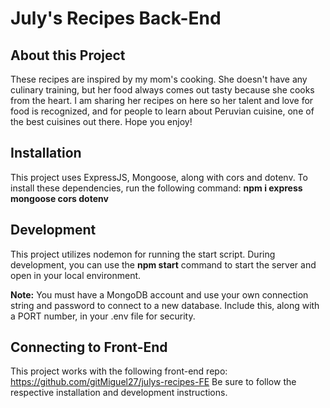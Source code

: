 # July's Recipes Back-End

## About this Project
These recipes are inspired by my mom&apos;s cooking. She doesn&apos;t have any culinary training, but her food always comes out tasty because she cooks from the heart. I am sharing her recipes on here so her talent and love for food is recognized, and for people to learn about Peruvian cuisine, one of the best cuisines out there. Hope you enjoy!

## Installation

This project uses ExpressJS, Mongoose, along with cors and dotenv. To install these dependencies, run the following command:
**npm i express mongoose cors dotenv**

## Development

This project utilizes nodemon for running the start script. During development, you can use the **npm start** command to start the server and open in your local environment.

**Note:** You must have a MongoDB account and use your own connection string and password to connect to a new database. Include this, along with a PORT number, in your .env file for security.

## Connecting to Front-End

This project works with the following front-end repo: https://github.com/gitMiguel27/julys-recipes-FE Be sure to follow the respective installation and development instructions.